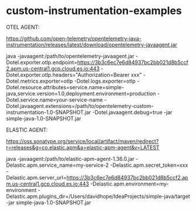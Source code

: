 # custom-instrumentation-examples

OTEL AGENT:

https://github.com/open-telemetry/opentelemetry-java-instrumentation/releases/latest/download/opentelemetry-javaagent.jar

java -javaagent:/path/to/opentelemetry-javaagent.jar -Dotel.exporter.otlp.endpoint=https://3b3c6ec7e6d84937bc2bb021d8b5ccf2.apm.us-central1.gcp.cloud.es.io:443 -Dotel.exporter.otlp.headers="Authorization=Bearer xxx" -Dotel.metrics.exporter=otlp -Dotel.logs.exporter=otlp -Dotel.resource.attributes=service.name=simple-java,service.version=1.0,deployment.environment=production -Dotel.service.name=your-service-name -Dotel.javaagent.extensions=/path/to/opentelemetry-custom-instrumentation-1.0-SNAPSHOT.jar -Dotel.javaagent.debug=true -jar simple-java-1.0-SNAPSHOT.jar


ELASTIC AGENT:

https://oss.sonatype.org/service/local/artifact/maven/redirect?r=releases&g=co.elastic.apm&a=elastic-apm-agent&v=LATEST

java -javaagent:/path/to/elastic-apm-agent-1.36.0.jar -Delastic.apm.service_name=my-service-2 -Delastic.apm.secret_token=xxx -Delastic.apm.server_url=https://3b3c6ec7e6d84937bc2bb021d8b5ccf2.apm.us-central1.gcp.cloud.es.io:443  -Delastic.apm.environment=my-environment -Delastic.apm.plugins_dir=/Users/davidhope/IdeaProjects/simple-java/target -jar simple-java-1.0-SNAPSHOT.jar
